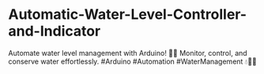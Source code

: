 # Automatic-Water-Level-Controller-and-Indicator
Automate water level management with Arduino! 🌊💡 Monitor, control, and conserve water effortlessly. #Arduino #Automation #WaterManagement 💧🤖🌟
